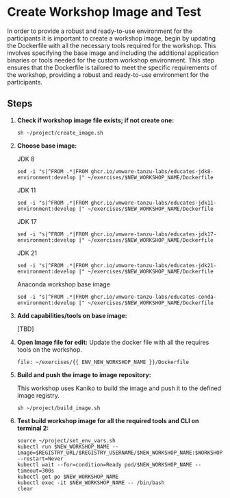 
# Create Workshop Image and Test

In order to provide a robust and ready-to-use environment for the participants it is important to create a workshop image, begin by updating the Dockerfile with all the necessary tools required for the workshop. This involves specifying the base image and including the additional application binaries or tools needed for the custom workshop environment. This step ensures that the Dockerfile is tailored to meet the specific requirements of the workshop, providing a robust and ready-to-use environment for the participants.

## Steps

1. **Check if workshop image file exists; if not create one:**

    ```execute-1
    sh ~/project/create_image.sh
    ```

2. **Choose base image:**

    JDK 8

    ```execute-1
    sed -i "s|^FROM .*|FROM ghcr.io/vmware-tanzu-labs/educates-jdk8-environment:develop |" ~/exercises/$NEW_WORKSHOP_NAME/Dockerfile
    ```

    JDK 11

    ```execute-1
    sed -i "s|^FROM .*|FROM ghcr.io/vmware-tanzu-labs/educates-jdk11-environment:develop |" ~/exercises/$NEW_WORKSHOP_NAME/Dockerfile
    ```

    JDK 17
    
    ```execute-1
    sed -i "s|^FROM .*|FROM ghcr.io/vmware-tanzu-labs/educates-jdk17-environment:develop |" ~/exercises/$NEW_WORKSHOP_NAME/Dockerfile
    ```

    JDK 21
    
    ```execute-1
    sed -i "s|^FROM .*|FROM ghcr.io/vmware-tanzu-labs/educates-jdk21-environment:develop |" ~/exercises/$NEW_WORKSHOP_NAME/Dockerfile
    ```

    Anaconda workshop base image
    
    ```execute-1
    sed -i "s|^FROM .*|FROM ghcr.io/vmware-tanzu-labs/educates-conda-environment:develop |" ~/exercises/$NEW_WORKSHOP_NAME/Dockerfile
    ```

3. **Add capabilities/tools on base image:**

    [TBD]

4. **Open Image file for edit:** Update the docker file with all the requires tools on the workshop.

    ```editor:open-file
    file: ~/exercises/{{ ENV_NEW_WORKSHOP_NAME }}/Dockerfile
    ```

5. **Build and push the image to image repository:**

    This workshop uses Kaniko to build the image and push it to the defined image registry.

    ```execute-1
    sh ~/project/build_image.sh
    ```

6. **Test build workshop image for all the required tools and CLI on terminal 2:**

    ```execute-2
    source ~/project/set_env_vars.sh
    kubectl run $NEW_WORKSHOP_NAME --image=$REGISTRY_URL/$REGISTRY_USERNAME/$NEW_WORKSHOP_NAME:$WORKSHOP_VERSION --restart=Never
    kubectl wait --for=condition=Ready pod/$NEW_WORKSHOP_NAME --timeout=300s
    kubectl get po $NEW_WORKSHOP_NAME
    kubectl exec -it $NEW_WORKSHOP_NAME -- /bin/bash
    clear
    ```
